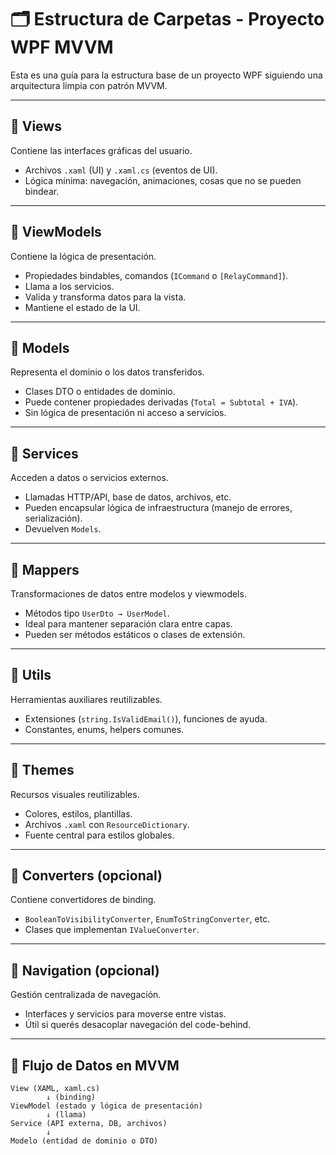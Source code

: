 # 🗂️ Estructura de Carpetas - Proyecto WPF MVVM

Esta es una guía para la estructura base de un proyecto WPF siguiendo una arquitectura limpia con patrón MVVM.

---

## 📁 Views
Contiene las interfaces gráficas del usuario.

- Archivos `.xaml` (UI) y `.xaml.cs` (eventos de UI).
- Lógica mínima: navegación, animaciones, cosas que no se pueden bindear.

---

## 📁 ViewModels
Contiene la lógica de presentación.

- Propiedades bindables, comandos (`ICommand` o `[RelayCommand]`).
- Llama a los servicios.
- Valida y transforma datos para la vista.
- Mantiene el estado de la UI.

---

## 📁 Models
Representa el dominio o los datos transferidos.

- Clases DTO o entidades de dominio.
- Puede contener propiedades derivadas (`Total = Subtotal + IVA`).
- Sin lógica de presentación ni acceso a servicios.

---

## 📁 Services
Acceden a datos o servicios externos.

- Llamadas HTTP/API, base de datos, archivos, etc.
- Pueden encapsular lógica de infraestructura (manejo de errores, serialización).
- Devuelven `Models`.

---

## 📁 Mappers
Transformaciones de datos entre modelos y viewmodels.

- Métodos tipo `UserDto → UserModel`.
- Ideal para mantener separación clara entre capas.
- Pueden ser métodos estáticos o clases de extensión.

---

## 📁 Utils
Herramientas auxiliares reutilizables.

- Extensiones (`string.IsValidEmail()`), funciones de ayuda.
- Constantes, enums, helpers comunes.

---

## 📁 Themes
Recursos visuales reutilizables.

- Colores, estilos, plantillas.
- Archivos `.xaml` con `ResourceDictionary`.
- Fuente central para estilos globales.

---

## 📁 Converters (opcional)
Contiene convertidores de binding.

- `BooleanToVisibilityConverter`, `EnumToStringConverter`, etc.
- Clases que implementan `IValueConverter`.

---

## 📁 Navigation (opcional)
Gestión centralizada de navegación.

- Interfaces y servicios para moverse entre vistas.
- Útil si querés desacoplar navegación del code-behind.

---

## 🧭 Flujo de Datos en MVVM

```plaintext
View (XAML, xaml.cs)
        ↓ (binding)
ViewModel (estado y lógica de presentación)
        ↓ (llama)
Service (API externa, DB, archivos)
        ↓
Modelo (entidad de dominio o DTO)
```
